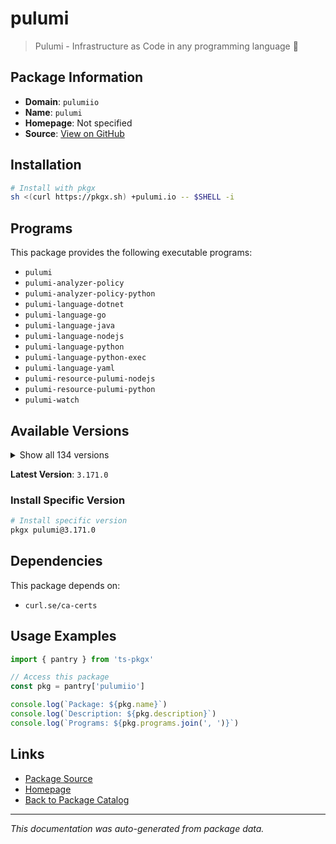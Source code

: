 # pulumi

> Pulumi - Infrastructure as Code in any programming language 🚀

## Package Information

- **Domain**: `pulumiio`
- **Name**: `pulumi`
- **Homepage**: Not specified
- **Source**: [View on GitHub](https://github.com/pkgxdev/pantry/tree/main/projects/pulumi.io/package.yml)

## Installation

```bash
# Install with pkgx
sh <(curl https://pkgx.sh) +pulumi.io -- $SHELL -i
```

## Programs

This package provides the following executable programs:

- `pulumi`
- `pulumi-analyzer-policy`
- `pulumi-analyzer-policy-python`
- `pulumi-language-dotnet`
- `pulumi-language-go`
- `pulumi-language-java`
- `pulumi-language-nodejs`
- `pulumi-language-python`
- `pulumi-language-python-exec`
- `pulumi-language-yaml`
- `pulumi-resource-pulumi-nodejs`
- `pulumi-resource-pulumi-python`
- `pulumi-watch`

## Available Versions

<details>
<summary>Show all 134 versions</summary>

- `3.171.0`, `3.170.0`, `3.169.0`, `3.168.0`, `3.167.0`
- `3.166.0`, `3.165.0`, `3.163.0`, `3.162.0`, `3.161.0`
- `3.158.0`, `3.157.0`, `3.156.0`, `3.155.0`, `3.154.0`
- `3.153.1`, `3.153.0`, `3.152.0`, `3.151.0`, `3.150.0`
- `3.149.0`, `3.148.0`, `3.147.0`, `3.146.0`, `3.145.0`
- `3.144.1`, `3.144.0`, `3.143.0`, `3.142.0`, `3.141.0`
- `3.140.0`, `3.139.0`, `3.138.0`, `3.137.0`, `3.136.1`
- `3.136.0`, `3.135.1`, `3.135.0`, `3.134.1`, `3.134.0`
- `3.133.0`, `3.132.0`, `3.131.0`, `3.130.0`, `3.129.0`
- `3.128.0`, `3.127.0`, `3.126.0`, `3.125.0`, `3.124.0`
- `3.123.0`, `3.122.0`, `3.121.0`, `3.120.0`, `3.119.0`
- `3.118.0`, `3.117.0`, `3.116.1`, `3.116.0`, `3.115.2`
- `3.115.1`, `3.115.0`, `3.114.0`, `3.113.3`, `3.113.2`
- `3.113.1`, `3.113.0`, `3.112.0`, `3.111.1`, `3.111.0`
- `3.110.0`, `3.109.0`, `3.108.1`, `3.108.0`, `3.107.0`
- `3.106.0`, `3.105.0`, `3.104.2`, `3.104.1`, `3.104.0`
- `3.103.1`, `3.103.0`, `3.102.0`, `3.101.1`, `3.101.0`
- `3.100.0`, `3.99.0`, `3.98.0`, `3.97.0`, `3.96.2`
- `3.96.1`, `3.96.0`, `3.95.0`, `3.94.2`, `3.94.1`
- `3.94.0`, `3.93.0`, `3.92.0`, `3.91.1`, `3.91.0`
- `3.90.1`, `3.90.0`, `3.89.0`, `3.88.1`, `3.88.0`
- `3.87.0`, `3.86.0`, `3.85.0`, `3.84.0`, `3.83.0`
- `3.82.1`, `3.82.0`, `3.81.0`, `3.80.0`, `3.79.0`
- `3.78.1`, `3.78.0`, `3.77.1`, `3.77.0`, `3.76.1`
- `3.76.0`, `3.75.0`, `3.74.0`, `3.73.0`, `3.72.2`
- `3.72.1`, `3.72.0`, `3.71.0`, `3.70.0`, `3.69.0`
- `3.68.0`, `3.67.1`, `3.67.0`, `3.66.0`

</details>

**Latest Version**: `3.171.0`

### Install Specific Version

```bash
# Install specific version
pkgx pulumi@3.171.0
```

## Dependencies

This package depends on:

- `curl.se/ca-certs`

## Usage Examples

```typescript
import { pantry } from 'ts-pkgx'

// Access this package
const pkg = pantry['pulumiio']

console.log(`Package: ${pkg.name}`)
console.log(`Description: ${pkg.description}`)
console.log(`Programs: ${pkg.programs.join(', ')}`)
```

## Links

- [Package Source](https://github.com/pkgxdev/pantry/tree/main/projects/pulumi.io/package.yml)
- [Homepage](#)
- [Back to Package Catalog](../package-catalog.md)

---

*This documentation was auto-generated from package data.*
